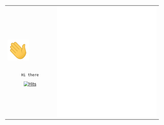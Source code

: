 <div align="center">
  <table>
    <tr>
      <td align="center">
        ㅤㅤㅤㅤㅤㅤㅤㅤㅤㅤ<img src="https://raw.githubusercontent.com/ABSphreak/ABSphreak/master/gifs/Hi.gif" width="70px"/>ㅤㅤㅤㅤㅤㅤㅤㅤㅤㅤㅤㅤ
        <p>
          <code>Hi there</code>
          
[![Hits](https://hits.seeyoufarm.com/api/count/incr/badge.svg?url=https%3A%2F%2Fgithub.com%2Fparkgang&count_bg=%2379C83D&title_bg=%23555555&icon=&icon_color=%23E7E7E7&title=hits&edge_flat=false)](https://hits.seeyoufarm.com)
        </p>
      </td>
      <td align="center">
        <img src="/github-metrics.svg" width="100%"/>
      </td>
    </tr>
  </table>
</div>

